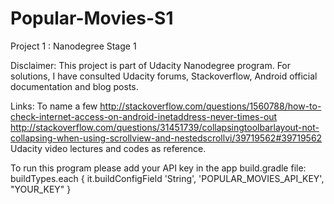 # Popular-Movies-S1
Project 1 : Nanodegree Stage 1

Disclaimer: 
This project is part of Udacity Nanodegree program. For solutions, I have consulted Udacity forums, Stackoverflow, 
Android official documentation and blog posts.

Links: To name a few
http://stackoverflow.com/questions/1560788/how-to-check-internet-access-on-android-inetaddress-never-times-out
http://stackoverflow.com/questions/31451739/collapsingtoolbarlayout-not-collapsing-when-using-scrollview-and-nestedscrollvi/39719562#39719562
Udacity video lectures and codes as reference.


To run this program please add your API key in the app build.gradle file:
buildTypes.each {
            it.buildConfigField 'String', 'POPULAR_MOVIES_API_KEY', "YOUR_KEY"
        }
